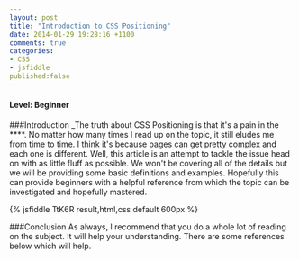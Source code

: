 ```yaml
---
layout: post
title: "Introduction to CSS Positioning"
date: 2014-01-29 19:28:16 +1100
comments: true
categories: 
- CSS
- jsfiddle
published:false
---
```

#### Level: Beginner

###Introduction
_The truth about CSS Positioning is that it's a pain in the ****. No matter how many times I read up on the topic, it still eludes me from time to time. I think it's because pages can get pretty complex and each one is different. Well, this article is an attempt to tackle the issue head on with as little fluff as possible. We won't be covering all of the details but we will be providing some basic definitions and examples. Hopefully this can provide beginners with a helpful reference from which the topic can be investigated and hopefully mastered. 
<!-- more -->

{% jsfiddle TtK6R result,html,css default 600px %}

###Conclusion
As always, I recommend that you do a whole lot of reading on the subject. It will help your understanding. There are some references below which will help.